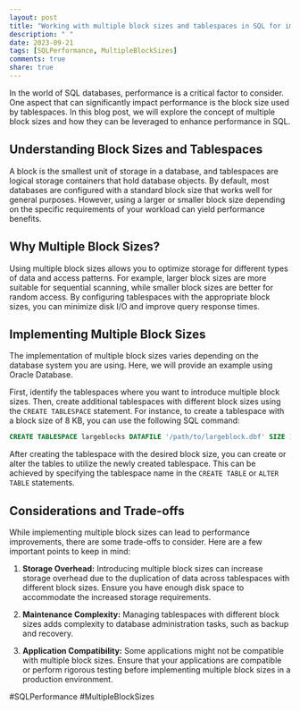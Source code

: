 ```yaml
---
layout: post
title: "Working with multiple block sizes and tablespaces in SQL for improved performance"
description: " "
date: 2023-09-21
tags: [SQLPerformance, MultipleBlockSizes]
comments: true
share: true
---
```


In the world of SQL databases, performance is a critical factor to consider. One aspect that can significantly impact performance is the block size used by tablespaces. In this blog post, we will explore the concept of multiple block sizes and how they can be leveraged to enhance performance in SQL.

## Understanding Block Sizes and Tablespaces

A block is the smallest unit of storage in a database, and tablespaces are logical storage containers that hold database objects. By default, most databases are configured with a standard block size that works well for general purposes. However, using a larger or smaller block size depending on the specific requirements of your workload can yield performance benefits.

## Why Multiple Block Sizes?

Using multiple block sizes allows you to optimize storage for different types of data and access patterns. For example, larger block sizes are more suitable for sequential scanning, while smaller block sizes are better for random access. By configuring tablespaces with the appropriate block sizes, you can minimize disk I/O and improve query response times.

## Implementing Multiple Block Sizes

The implementation of multiple block sizes varies depending on the database system you are using. Here, we will provide an example using Oracle Database.

First, identify the tablespaces where you want to introduce multiple block sizes. Then, create additional tablespaces with different block sizes using the `CREATE TABLESPACE` statement. For instance, to create a tablespace with a block size of 8 KB, you can use the following SQL command:

```sql
CREATE TABLESPACE largeblocks DATAFILE '/path/to/largeblock.dbf' SIZE 100M BLOCKSIZE 8192;
```

After creating the tablespace with the desired block size, you can create or alter the tables to utilize the newly created tablespace. This can be achieved by specifying the tablespace name in the `CREATE TABLE` or `ALTER TABLE` statements.

## Considerations and Trade-offs

While implementing multiple block sizes can lead to performance improvements, there are some trade-offs to consider. Here are a few important points to keep in mind:

1. **Storage Overhead:** Introducing multiple block sizes can increase storage overhead due to the duplication of data across tablespaces with different block sizes. Ensure you have enough disk space to accommodate the increased storage requirements.

2. **Maintenance Complexity:** Managing tablespaces with different block sizes adds complexity to database administration tasks, such as backup and recovery.

3. **Application Compatibility:** Some applications might not be compatible with multiple block sizes. Ensure that your applications are compatible or perform rigorous testing before implementing multiple block sizes in a production environment.

#SQLPerformance #MultipleBlockSizes